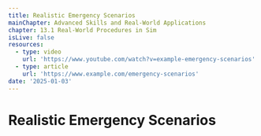 ```yaml
---
title: Realistic Emergency Scenarios
mainChapter: Advanced Skills and Real-World Applications
chapter: 13.1 Real-World Procedures in Sim
isLive: false
resources:
  - type: video
    url: 'https://www.youtube.com/watch?v=example-emergency-scenarios'
  - type: article
    url: 'https://www.example.com/emergency-scenarios'
date: '2025-01-03'
---
```


# Realistic Emergency Scenarios
